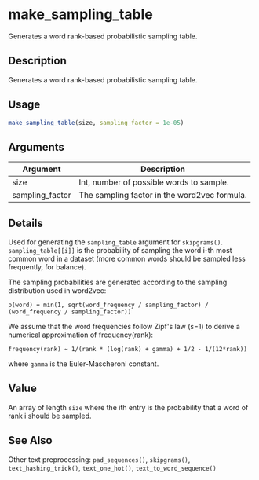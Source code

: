 # make_sampling_table


Generates a word rank-based probabilistic sampling table.




## Description

Generates a word rank-based probabilistic sampling table.





## Usage
```r
make_sampling_table(size, sampling_factor = 1e-05)
```




## Arguments


Argument      |Description
------------- |----------------
size | Int, number of possible words to sample.
sampling_factor | The sampling factor in the word2vec formula.




## Details

Used for generating the ``sampling_table`` argument for `skipgrams()`.
``sampling_table[[i]]`` is the probability of sampling the word i-th most common
word in a dataset (more common words should be sampled less frequently, for balance).

The sampling probabilities are generated according to the sampling distribution used in word2vec:

``p(word) = min(1, sqrt(word_frequency / sampling_factor) / (word_frequency / sampling_factor))``

We assume that the word frequencies follow Zipf's law (s=1) to derive a
numerical approximation of frequency(rank):

``frequency(rank) ~ 1/(rank * (log(rank) + gamma) + 1/2 - 1/(12*rank))``

where ``gamma`` is the Euler-Mascheroni constant.





## Value

An array of length ``size`` where the ith entry is the
probability that a word of rank i should be sampled.






## See Also

Other text preprocessing: 
`pad_sequences()`,
`skipgrams()`,
`text_hashing_trick()`,
`text_one_hot()`,
`text_to_word_sequence()`



